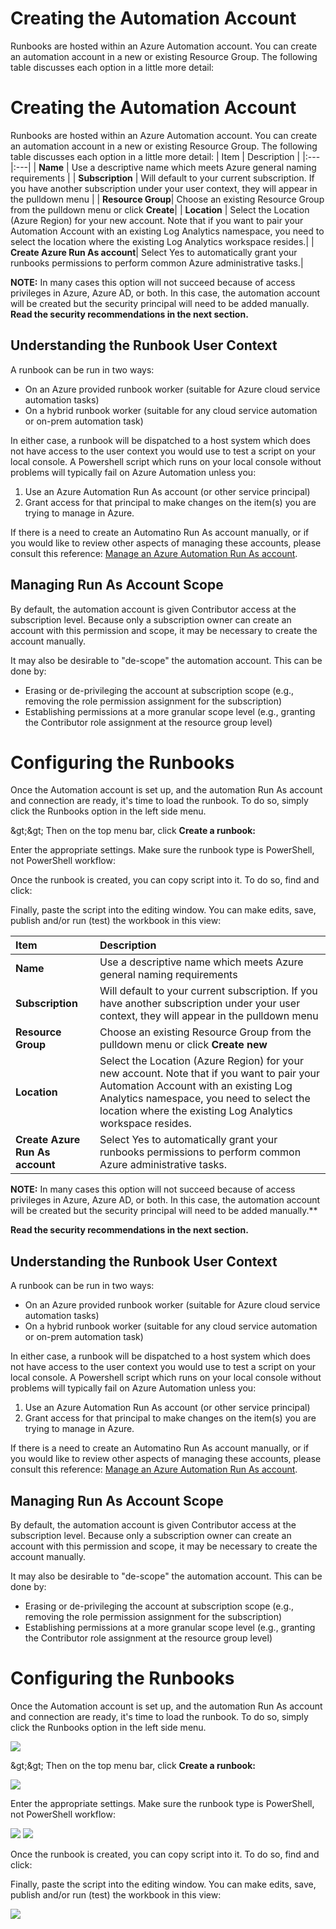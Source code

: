 # Creating the Automation Account

Runbooks are hosted within an Azure Automation account. You can create an automation account in a new or existing Resource Group. The following table discusses each option in a little more detail:

# Creating the Automation Account

Runbooks are hosted within an Azure Automation account. You can create an automation account in a new or existing Resource Group. The following table discusses each option in a little more detail:
| Item | Description |
|:---|:---|
| **Name** |  Use a descriptive name which meets Azure general naming requirements |
| **Subscription** | Will default to your current subscription. If you have another subscription under your user context, they will appear in the pulldown menu |
| **Resource Group**| Choose an existing Resource Group from the pulldown menu or click **Create**|
| **Location** | Select the Location (Azure Region) for your new account. Note that if you want to pair your Automation Account with an existing Log Analytics namespace, you need to select the location where the existing Log Analytics workspace resides.|
| **Create Azure Run As account**| Select Yes to automatically grant your runbooks permissions to perform common Azure administrative tasks.|

**NOTE:** In many cases this option will not succeed because of access privileges in Azure, Azure AD, or both. In this case, the automation account will be created but the security principal will need to be added manually. **Read the security recommendations in the next section.**

## Understanding the Runbook User Context

A runbook can be run in two ways:

- On an Azure provided runbook worker (suitable for Azure cloud service automation tasks)
- On a hybrid runbook worker (suitable for any cloud service automation or on-prem automation task)

In either case, a runbook will be dispatched to a host system which does not have access to the user context you would use to test a script on your local console. A Powershell script which runs on your local console without problems will typically fail on Azure Automation unless you:

1. Use an Azure Automation Run As account (or other service principal)
2. Grant access for that principal to make changes on the item(s) you are trying to manage in Azure.

If there is a need to create an Automatino Run As account manually, or if you would like to review other aspects of managing these accounts, please consult this reference: [Manage an Azure Automation Run As account](https://docs.microsoft.com/en-us/azure/automation/manage-runas-account).

## Managing Run As Account Scope

By default, the automation account is given Contributor access at the subscription level. Because only a subscription owner can create an account with this permission and scope, it may be necessary to create the account manually.

It may also be desirable to &quot;de-scope&quot; the automation account. This can be done by:

- Erasing or de-privileging the account at subscription scope (e.g., removing the role permission assignment for the subscription)
- Establishing permissions at a more granular scope level (e.g., granting the Contributor role assignment at the resource group level)

# Configuring the Runbooks

Once the Automation account is set up, and the automation Run As account and connection are ready, it&#39;s time to load the runbook. To do so, simply click the Runbooks option in the left side menu.

\&gt;\&gt; Then on the top menu bar, click **Create a runbook:**

Enter the appropriate settings. Make sure the runbook type is PowerShell, not PowerShell workflow:

Once the runbook is created, you can copy script into it. To do so, find and click:

Finally, paste the script into the editing window. You can make edits, save, publish and/or run (test) the workbook in this view:

|**Item**|**Description**|
|:---|:---|
|**Name**|Use a descriptive name which meets Azure general naming requirements|
|**Subscription**|Will default to your current subscription. If you have another subscription under your user context, they will appear in the pulldown menu|
|**Resource Group**|Choose an existing Resource Group from the pulldown menu or click **Create new**|
|**Location**|Select the Location (Azure Region) for your new account. Note that if you want to pair your Automation Account with an existing Log Analytics namespace, you need to select the location where the existing Log Analytics workspace resides.|
|**Create Azure Run As account**|Select Yes to automatically grant your runbooks permissions to perform common Azure administrative tasks.|

**NOTE:** In many cases this option will not succeed because of access privileges in Azure, Azure AD, or both. In this case, the automation account will be created but the security principal will need to be added manually.**

**Read the security recommendations in the next section.**

## Understanding the Runbook User Context

A runbook can be run in two ways:

- On an Azure provided runbook worker (suitable for Azure cloud service automation tasks)
- On a hybrid runbook worker (suitable for any cloud service automation or on-prem automation task)

In either case, a runbook will be dispatched to a host system which does not have access to the user context you would use to test a script on your local console. A Powershell script which runs on your local console without problems will typically fail on Azure Automation unless you:

1. Use an Azure Automation Run As account (or other service principal)
2. Grant access for that principal to make changes on the item(s) you are trying to manage in Azure.

If there is a need to create an Automatino Run As account manually, or if you would like to review other aspects of managing these accounts, please consult this reference: [Manage an Azure Automation Run As account](https://docs.microsoft.com/en-us/azure/automation/manage-runas-account).

## Managing Run As Account Scope

By default, the automation account is given Contributor access at the subscription level. Because only a subscription owner can create an account with this permission and scope, it may be necessary to create the account manually.

It may also be desirable to &quot;de-scope&quot; the automation account. This can be done by:

- Erasing or de-privileging the account at subscription scope (e.g., removing the role permission assignment for the subscription)
- Establishing permissions at a more granular scope level (e.g., granting the Contributor role assignment at the resource group level)

# Configuring the Runbooks

Once the Automation account is set up, and the automation Run As account and connection are ready, it&#39;s time to load the runbook. To do so, simply click the Runbooks option in the left side menu.

![](RackMultipart20201001-4-1nwalbl_html_df44ee6b16ba7688.gif)

\&gt;\&gt; Then on the top menu bar, click **Create a runbook:**

![](RackMultipart20201001-4-1nwalbl_html_4af3167a709b64d.gif)

Enter the appropriate settings. Make sure the runbook type is PowerShell, not PowerShell workflow:

![](RackMultipart20201001-4-1nwalbl_html_de40eff088094ec.gif) ![](RackMultipart20201001-4-1nwalbl_html_b021982f2d55b668.gif)

Once the runbook is created, you can copy script into it. To do so, find and click:

Finally, paste the script into the editing window. You can make edits, save, publish and/or run (test) the workbook in this view:

![](RackMultipart20201001-4-1nwalbl_html_b13e7ff0fd4b53f7.gif)
